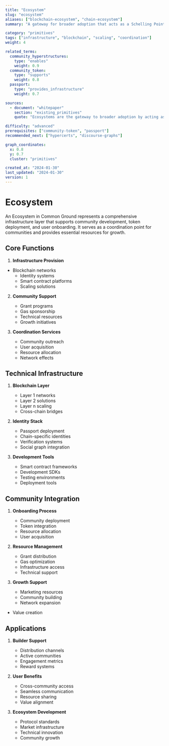 ```yaml
---
title: "Ecosystem"
slug: "ecosystem"
aliases: ["blockchain-ecosystem", "chain-ecosystem"]
summary: "A gateway for broader adoption that acts as a Schelling Point for communities, providing infrastructure, funding, and coordination resources."

category: "primitives"
tags: ["infrastructure", "blockchain", "scaling", "coordination"]
weight: 4

related_terms:
  community_hyperstructures:
    type: "enables"
    weight: 0.9
  community_token:
    type: "supports"
    weight: 0.8
  passport:
    type: "provides_infrastructure"
    weight: 0.7

sources:
  - document: "whitepaper"
    section: "existing_primitives"
    quote: "Ecosystems are the gateway to broader adoption by acting as a Schelling Point for communities, which in turn conduct user outreach funded by ecosystem grants."

difficulty: "advanced"
prerequisites: ["community-token", "passport"]
recommended_next: ["hypercerts", "discourse-graphs"]

graph_coordinates:
  x: 0.8
  y: 0.7
  cluster: "primitives"

created_at: "2024-01-30"
last_updated: "2024-01-30"
version: 1
---
```


# Ecosystem

An Ecosystem in Common Ground represents a comprehensive infrastructure layer that supports community development, token deployment, and user onboarding. It serves as a coordination point for communities and provides essential resources for growth.

## Core Functions

1. **Infrastructure Provision**
- Blockchain networks
   - Identity systems
   - Smart contract platforms
   - Scaling solutions

2. **Community Support**
   - Grant programs
   - Gas sponsorship
   - Technical resources
   - Growth initiatives

3. **Coordination Services**
   - Community outreach
   - User acquisition
   - Resource allocation
   - Network effects

## Technical Infrastructure

1. **Blockchain Layer**
   - Layer 1 networks
   - Layer 2 solutions
   - Layer n scaling
   - Cross-chain bridges

2. **Identity Stack**
   - Passport deployment
   - Chain-specific identities
   - Verification systems
   - Social graph integration

3. **Development Tools**
   - Smart contract frameworks
   - Development SDKs
   - Testing environments
   - Deployment tools

## Community Integration

1. **Onboarding Process**
   - Community deployment
   - Token integration
   - Resource allocation
   - User acquisition

2. **Resource Management**
   - Grant distribution
   - Gas optimization
   - Infrastructure access
   - Technical support

3. **Growth Support**
   - Marketing resources
   - Community building
   - Network expansion
- Value creation

## Applications

1. **Builder Support**
   - Distribution channels
   - Active communities
   - Engagement metrics
   - Reward systems

2. **User Benefits**
   - Cross-community access
   - Seamless communication
   - Resource sharing
   - Value alignment

3. **Ecosystem Development**
   - Protocol standards
   - Market infrastructure
   - Technical innovation
   - Community growth 